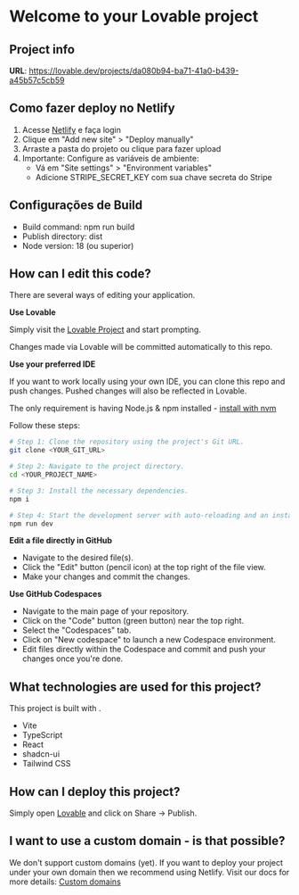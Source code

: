 # Welcome to your Lovable project

## Project info

**URL**: https://lovable.dev/projects/da080b94-ba71-41a0-b439-a45b57c5cb59

## Como fazer deploy no Netlify

1. Acesse [Netlify](https://netlify.com) e faça login
2. Clique em "Add new site" > "Deploy manually"
3. Arraste a pasta do projeto ou clique para fazer upload
4. Importante: Configure as variáveis de ambiente:
   - Vá em "Site settings" > "Environment variables"
   - Adicione STRIPE_SECRET_KEY com sua chave secreta do Stripe

## Configurações de Build
- Build command: npm run build
- Publish directory: dist
- Node version: 18 (ou superior)

## How can I edit this code?

There are several ways of editing your application.

**Use Lovable**

Simply visit the [Lovable Project](https://lovable.dev/projects/da080b94-ba71-41a0-b439-a45b57c5cb59) and start prompting.

Changes made via Lovable will be committed automatically to this repo.

**Use your preferred IDE**

If you want to work locally using your own IDE, you can clone this repo and push changes. Pushed changes will also be reflected in Lovable.

The only requirement is having Node.js & npm installed - [install with nvm](https://github.com/nvm-sh/nvm#installing-and-updating)

Follow these steps:

```sh
# Step 1: Clone the repository using the project's Git URL.
git clone <YOUR_GIT_URL>

# Step 2: Navigate to the project directory.
cd <YOUR_PROJECT_NAME>

# Step 3: Install the necessary dependencies.
npm i

# Step 4: Start the development server with auto-reloading and an instant preview.
npm run dev
```

**Edit a file directly in GitHub**

- Navigate to the desired file(s).
- Click the "Edit" button (pencil icon) at the top right of the file view.
- Make your changes and commit the changes.

**Use GitHub Codespaces**

- Navigate to the main page of your repository.
- Click on the "Code" button (green button) near the top right.
- Select the "Codespaces" tab.
- Click on "New codespace" to launch a new Codespace environment.
- Edit files directly within the Codespace and commit and push your changes once you're done.

## What technologies are used for this project?

This project is built with .

- Vite
- TypeScript
- React
- shadcn-ui
- Tailwind CSS

## How can I deploy this project?

Simply open [Lovable](https://lovable.dev/projects/da080b94-ba71-41a0-b439-a45b57c5cb59) and click on Share -> Publish.

## I want to use a custom domain - is that possible?

We don't support custom domains (yet). If you want to deploy your project under your own domain then we recommend using Netlify. Visit our docs for more details: [Custom domains](https://docs.lovable.dev/tips-tricks/custom-domain/)
